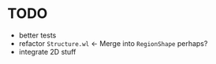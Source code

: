 # TODO

- better tests
- refactor `Structure.wl` <- Merge into `RegionShape` perhaps?
- integrate 2D stuff